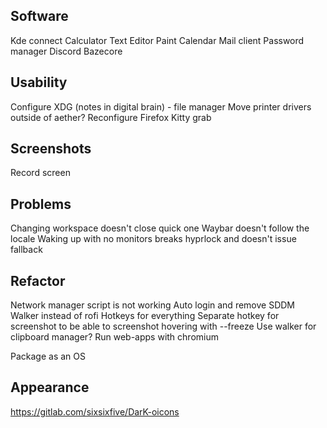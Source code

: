 ## Software
Kde connect
Calculator
Text Editor
Paint
Calendar
Mail client
Password manager
Discord
Bazecore

## Usability
Configure XDG (notes in digital brain) - file manager
Move printer drivers outside of aether?
Reconfigure Firefox
Kitty grab

## Screenshots
Record screen

## Problems
Changing workspace doesn't close quick one
Waybar doesn't follow the locale
Waking up with no monitors breaks hyprlock and doesn't issue fallback

## Refactor
Network manager script is not working
Auto login and remove SDDM
Walker instead of rofi
Hotkeys for everything
Separate hotkey for screenshot to be able to screenshot hovering with --freeze
Use walker for clipboard manager?
Run web-apps with chromium

Package as an OS

## Appearance
https://gitlab.com/sixsixfive/DarK-oicons

